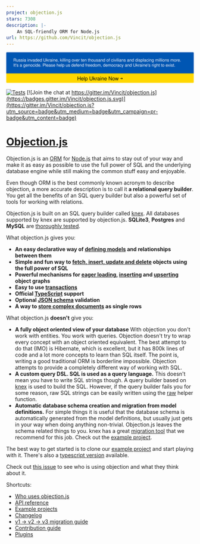 ```yaml
---
project: objection.js
stars: 7308
description: |-
    An SQL-friendly ORM for Node.js
url: https://github.com/Vincit/objection.js
---
```


[![Stand With Ukraine](https://raw.githubusercontent.com/vshymanskyy/StandWithUkraine/main/banner2-direct.svg)](https://stand-with-ukraine.pp.ua)

[![Tests](https://github.com/Vincit/objection.js/actions/workflows/test.yml/badge.svg)](https://github.com/Vincit/objection.js)
[![Join the chat at https://gitter.im/Vincit/objection.js](https://badges.gitter.im/Vincit/objection.js.svg)](https://gitter.im/Vincit/objection.js?utm_source=badge&utm_medium=badge&utm_campaign=pr-badge&utm_content=badge)

# [Objection.js](https://vincit.github.io/objection.js)

Objection.js is an [ORM](https://en.wikipedia.org/wiki/Object-relational_mapping) for [Node.js](https://nodejs.org/) that aims to stay out of your way and make it as easy as possible to use the full power of SQL and the underlying database engine while still making the common stuff easy and enjoyable.

Even though ORM is the best commonly known acronym to describe objection, a more accurate description is to call it **a relational query builder**. You get all the benefits of an SQL query builder but also a powerful set of tools for working with relations.

Objection.js is built on an SQL query builder called [knex](http://knexjs.org). All databases supported by knex are supported by objection.js. **SQLite3**, **Postgres** and **MySQL** are [thoroughly tested](https://github.com/Vincit/objection.js/actions).

What objection.js gives you:

- **An easy declarative way of [defining models](https://vincit.github.io/objection.js/guide/models.html) and relationships between them**
- **Simple and fun way to [fetch, insert, update and delete](https://vincit.github.io/objection.js/guide/query-examples.html) objects using the full power of SQL**
- **Powerful mechanisms for [eager loading](https://vincit.github.io/objection.js/guide/query-examples.html#eager-loading), [inserting](https://vincit.github.io/objection.js/guide/query-examples.html#graph-inserts) and [upserting](https://vincit.github.io/objection.js/guide/query-examples.html#graph-upserts) object graphs**
- **Easy to use [transactions](https://vincit.github.io/objection.js/guide/transactions.html)**
- **Official [TypeScript](https://github.com/Vincit/objection.js/blob/main/typings/objection/index.d.ts) support**
- **Optional [JSON schema](https://vincit.github.io/objection.js/guide/validation.html) validation**
- **A way to [store complex documents](https://vincit.github.io/objection.js/guide/documents.html) as single rows**

What objection.js **doesn't** give you:

- **A fully object oriented view of your database**
  With objection you don't work with entities. You work with queries. Objection doesn't try to wrap every concept with an 
  object oriented equivalent. The best attempt to do that (IMO) is Hibernate, which is excellent, but it has 800k lines
  of code and a lot more concepts to learn than SQL itself. The point is, writing a good traditional ORM is borderline
  impossible. Objection attempts to provide a completely different way of working with SQL.
- **A custom query DSL. SQL is used as a query language.**
  This doesn't mean you have to write SQL strings though. A query builder based on [knex](http://knexjs.org) is
  used to build the SQL. However, if the query builder fails you for some reason, raw SQL strings can be easily
  written using the [raw](https://vincit.github.io/objection.js/api/objection/#raw) helper function.
- **Automatic database schema creation and migration from model definitions.**
  For simple things it is useful that the database schema is automatically generated from the model definitions,
  but usually just gets in your way when doing anything non-trivial. Objection.js leaves the schema related things
  to you. knex has a great [migration tool](https://knexjs.org/guide/migrations.html) that we recommend for this job. Check
  out the [example project](https://github.com/Vincit/objection.js/tree/main/examples/koa-ts).

The best way to get started is to clone our [example project](https://github.com/Vincit/objection.js/tree/main/examples/koa) and start playing with it. There's also a [typescript version](https://github.com/Vincit/objection.js/tree/main/examples/koa-ts) available.

Check out [this issue](https://github.com/Vincit/objection.js/issues/1069) to see who is using objection and what they think about it.

Shortcuts:

- [Who uses objection.js](https://github.com/Vincit/objection.js/discussions/2464)
- [API reference](https://vincit.github.io/objection.js/api/query-builder/)
- [Example projects](https://github.com/Vincit/objection.js/tree/main/examples)
- [Changelog](https://vincit.github.io/objection.js/release-notes/changelog.html)
- [v1 -> v2 -> v3 migration guide](https://vincit.github.io/objection.js/release-notes/migration.html)
- [Contribution guide](https://vincit.github.io/objection.js/guide/contributing.html)
- [Plugins](https://vincit.github.io/objection.js/guide/plugins.html)

